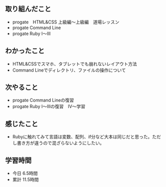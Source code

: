 ## 取り組んだこと
- progate　HTML&CSS 上級編～上級編　道場レッスン
- progate Command Line
- progate Ruby Ⅰ～Ⅲ
## わかったこと
- HTML&CSSでスマホ、タブレットでも崩れないレイアウト方法
- Command Lineでディレクトリ、ファイルの操作について
## 次やること
- progate Command Lineの復習
- progate Ruby Ⅰ～Ⅲの復習　Ⅳ～学習
## 感じたこと
- Rubyに触れてみて言語は変数、配列、if分など大本は同じだと思った。ただし書き方が違うので混ざらないようにしたい。
## 学習時間
- 今日 6.5時間
- 累計 11.5時間
